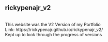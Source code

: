 ## rickypenajr_v2
<br>
This website was the V2 Version of my Portfolio
<br>
Link: https://rickypenajr.github.io/rickypenajr_v2/
<br>
Kept up to look through the progress of versions
